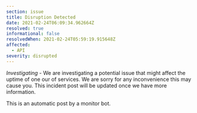 ```yaml
---
section: issue
title: Disruption Detected
date: 2021-02-24T06:09:34.962664Z
resolved: true
informational: false
resolvedWhen: 2021-02-24T05:59:19.915648Z
affected:
  - API
severity: disrupted
---
```

*Investigating* - We are investigating a potential issue that might affect the uptime of one our of services. We are sorry for any inconvenience this may cause you. This incident post will be updated once we have more information.

This is an automatic post by a monitor bot.
        
